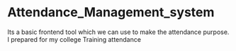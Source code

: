 # Attendance_Management_system
Its a basic frontend tool which we can use to make the attendance purpose. I prepared for my college Training attendance
